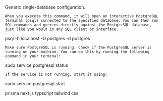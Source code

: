 Generic single-database configuration.


    When you execute this command, it will open an interactive PostgreSQL terminal (psql) connected to the specified database. You can then run SQL commands and queries directly against the PostgreSQL database, just like you would in any SQL client or interface.

psql -h localhost -U postgres -d postgres

    Make sure PostgreSQL is running: Check if the PostgreSQL server is running on your machine. You can do this by running the following command in your terminal:

sudo service postgresql status

    If the service is not running, start it using:

sudo service postgresql start

prisma
next.js
typscript
tailwind css
